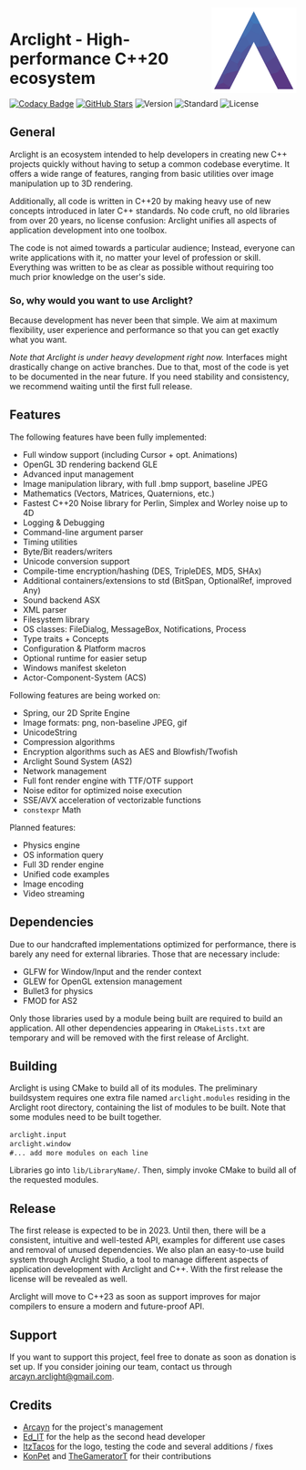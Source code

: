 <img src="assets/logo.png" height="150" align="right">

# Arclight - High-performance C++20 ecosystem

[![Codacy Badge](https://app.codacy.com/project/badge/Grade/424f1b0554d8435e90b66ee8bcca0c36)](https://www.codacy.com/gh/Arclight-Team/Arclight/dashboard?utm_source=github.com&amp;utm_medium=referral&amp;utm_content=Arclight-Team/Arclight&amp;utm_campaign=Badge_Grade)
[![GitHub Stars](https://badgen.net/github/stars/Arclight-Team/Arclight)](https://github.com/Arclight-Team/Arclight/stargazers/)
![Version](https://img.shields.io/badge/version-unreleased-yellow)
![Standard](https://img.shields.io/badge/C%2B%2B-20-blueviolet)
![License](https://img.shields.io/badge/license-none-red)

## General
Arclight is an ecosystem intended to help developers in creating new C++ projects quickly without having to setup a common codebase everytime.
It offers a wide range of features, ranging from basic utilities over image manipulation up to 3D rendering.

Additionally, all code is written in C++20 by making heavy use of new concepts introduced in later C++ standards.
No code cruft, no old libraries from over 20 years, no license confusion: Arclight unifies all aspects of application development into one toolbox.

The code is not aimed towards a particular audience; Instead, everyone can write applications with it, no matter your level of profession or skill.
Everything was written to be as clear as possible without requiring too much prior knowledge on the user's side.

### So, why would you want to use Arclight?

Because development has never been that simple. We aim at maximum flexibility, user experience and performance so that you can get exactly what you want.

*Note that Arclight is under heavy development right now.* Interfaces might drastically change on active branches.
Due to that, most of the code is yet to be documented in the near future. If you need stability and consistency, we recommend waiting until the first full release.

## Features
The following features have been fully implemented:
- Full window support (including Cursor + opt. Animations)
- OpenGL 3D rendering backend GLE
- Advanced input management
- Image manipulation library, with full .bmp support, baseline JPEG
- Mathematics (Vectors, Matrices, Quaternions, etc.)
- Fastest C++20 Noise library for Perlin, Simplex and Worley noise up to 4D
- Logging & Debugging
- Command-line argument parser
- Timing utilities
- Byte/Bit readers/writers
- Unicode conversion support
- Compile-time encryption/hashing (DES, TripleDES, MD5, SHAx)
- Additional containers/extensions to std (BitSpan, OptionalRef, improved Any)
- Sound backend ASX
- XML parser
- Filesystem library
- OS classes: FileDialog, MessageBox, Notifications, Process
- Type traits + Concepts
- Configuration & Platform macros
- Optional runtime for easier setup
- Windows manifest skeleton
- Actor-Component-System (ACS)

Following features are being worked on:
- Spring, our 2D Sprite Engine
- Image formats: png, non-baseline JPEG, gif
- UnicodeString
- Compression algorithms
- Encryption algorithms such as AES and Blowfish/Twofish
- Arclight Sound System (AS2)
- Network management
- Full font render engine with TTF/OTF support
- Noise editor for optimized noise execution
- SSE/AVX acceleration of vectorizable functions
- `constexpr` Math

Planned features:
- Physics engine
- OS information query
- Full 3D render engine
- Unified code examples
- Image encoding
- Video streaming

## Dependencies
Due to our handcrafted implementations optimized for performance, there is barely any need for external libraries.
Those that are necessary include:
- GLFW for Window/Input and the render context
- GLEW for OpenGL extension management
- Bullet3 for physics
- FMOD for AS2

Only those libraries used by a module being built are required to build an application.
All other dependencies appearing in `CMakeLists.txt` are temporary and will be removed with the first release of Arclight.

## Building
Arclight is using CMake to build all of its modules. The preliminary buildsystem requires one extra file named `arclight.modules` residing in the Arclight root directory, containing the list of modules to be built. Note that some modules need to be built together.

```
arclight.input
arclight.window
#... add more modules on each line
```

Libraries go into `lib/LibraryName/`. Then, simply invoke CMake to build all of the requested modules.

## Release
The first release is expected to be in 2023. Until then, there will be a consistent, intuitive and well-tested API, examples for different use cases and removal of unused dependencies.
We also plan an easy-to-use build system through Arclight Studio, a tool to manage different aspects of application development with Arclight and C++.
With the first release the license will be revealed as well.

Arclight will move to C++23 as soon as support improves for major compilers to ensure a modern and future-proof API.

## Support
If you want to support this project, feel free to donate as soon as donation is set up.
If you consider joining our team, contact us through arcayn.arclight@gmail.com.

## Credits
- [Arcayn](https://github.com/Arcaynx) for the project's management
- [Ed_IT](https://github.com/Ed-1T) for the help as the second head developer
- [ItzTacos](https://github.com/ItzTacosOfficial) for the logo, testing the code and several additions / fixes
- [KonPet](https://github.com/KonPet) and [TheGameratorT](https://github.com/TheGameratorT) for their contributions
